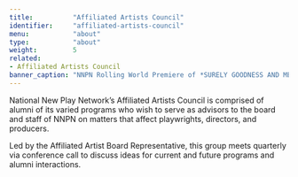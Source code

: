 ```yaml
---
title:          "Affiliated Artists Council"
identifier:     "affiliated-artists-council"
menu:           "about"
type:           "about"
weight:         5
related:
- Affiliated Artists Council
banner_caption: "NNPN Rolling World Premiere of *SURELY GOODNESS AND MERCY* by Chisa Hutchinson at Salt Lake Acting Company"
---
```


<span class="lead-in">National New Play Network’s Affiliated Artists Council is comprised of alumni of its varied programs who wish to serve as advisors to the board and staff of NNPN on matters that affect playwrights, directors, and producers.</span>

Led by the Affiliated Artist Board Representative, this group meets quarterly via conference call to discuss ideas for current and future programs and alumni interactions.

